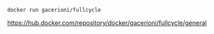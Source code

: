 `docker run gacerioni/fullcycle`

https://hub.docker.com/repository/docker/gacerioni/fullcycle/general
